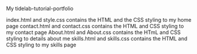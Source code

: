 My tidelab-tutorial-portfolio

index.html and style.css contains the HTML and the CSS styling to my home page
contact.html and contact.css contains the HTML and CSS styling to my contact page
About.html and About.css contains the HTmL and CSS styling to details about me
skills.html and skills.css contains the HTML and CSS styling to my skills page

